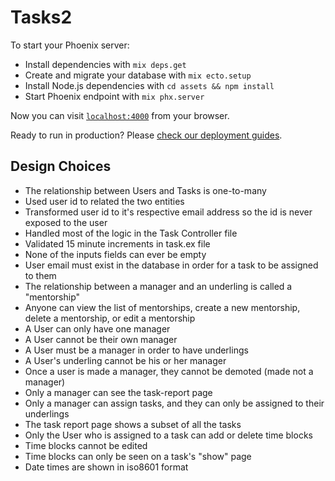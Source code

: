 # Tasks2

To start your Phoenix server:

  * Install dependencies with `mix deps.get`
  * Create and migrate your database with `mix ecto.setup`
  * Install Node.js dependencies with `cd assets && npm install`
  * Start Phoenix endpoint with `mix phx.server`

Now you can visit [`localhost:4000`](http://localhost:4000) from your browser.

Ready to run in production? Please [check our deployment guides](https://hexdocs.pm/phoenix/deployment.html).

## Design Choices

  * The relationship between Users and Tasks is one-to-many
  * Used user id to related the two entities
  * Transformed user id to it's respective email address so the id is never exposed to the user
  * Handled most of the logic in the Task Controller file
  * Validated 15 minute increments in task.ex file
  * None of the inputs fields can ever be empty
  * User email must exist in the database in order for a task to be assigned to them
  * The relationship between a manager and an underling is called a "mentorship"
  * Anyone can view the list of mentorships, create a new mentorship, delete a mentorship, or edit a mentorship
  * A User can only have one manager
  * A User cannot be their own manager
  * A User must be a manager in order to have underlings
  * A User's underling cannot be his or her manager
  * Once a user is made a manager, they cannot be demoted (made not a manager)
  * Only a manager can see the task-report page
  * Only a manager can assign tasks, and they can only be assigned to their underlings
  * The task report page shows a subset of all the tasks 
  * Only the User who is assigned to a task can add or delete time blocks
  * Time blocks cannot be edited
  * Time blocks can only be seen on a task's "show" page
  * Date times are shown in iso8601 format
